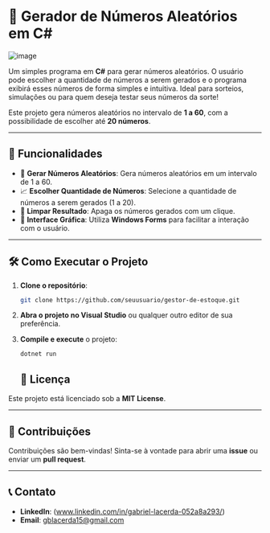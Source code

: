 # 🎲 Gerador de Números Aleatórios em C#
![image](https://github.com/user-attachments/assets/1e805088-ed8e-44de-a6c2-aaefa54822b5)


Um simples programa em **C#** para gerar números aleatórios. O usuário pode escolher a quantidade de números a serem gerados e o programa exibirá esses números de forma simples e intuitiva. Ideal para sorteios, simulações ou para quem deseja testar seus números da sorte!

Este projeto gera números aleatórios no intervalo de **1 a 60**, com a possibilidade de escolher até **20 números**.

---

## 🚀 **Funcionalidades**

- 🔢 **Gerar Números Aleatórios**: Gera números aleatórios em um intervalo de 1 a 60.
- 📈 **Escolher Quantidade de Números**: Selecione a quantidade de números a serem gerados (1 a 20).
- 🧹 **Limpar Resultado**: Apaga os números gerados com um clique.
- 💾 **Interface Gráfica**: Utiliza **Windows Forms** para facilitar a interação com o usuário.

---

## 🛠️ **Como Executar o Projeto**

1. **Clone o repositório**:

   ```bash
   git clone https://github.com/seuusuario/gestor-de-estoque.git
   ```

2. **Abra o projeto no Visual Studio** ou qualquer outro editor de sua preferência.

3. **Compile e execute** o projeto:

   ```bash
   dotnet run
   ```
   ## 📜 **Licença**

Este projeto está licenciado sob a **MIT License**.

---

## 🤝 **Contribuições**

Contribuições são bem-vindas! Sinta-se à vontade para abrir uma **issue** ou enviar um **pull request**. 

---

## 📞 **Contato**

- **LinkedIn**: (www.linkedin.com/in/gabriel-lacerda-052a8a293/)
- **Email**: gblacerda15@gmail.com



